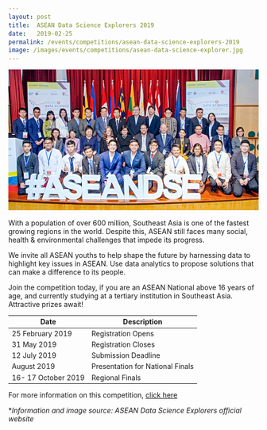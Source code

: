 ```yaml
---
layout: post
title:  ASEAN Data Science Explorers 2019
date:   2019-02-25
permalink: /events/competitions/asean-data-science-explorers-2019
image: /images/events/competitions/asean-data-science-explorer.jpg
---
```


![asean data science explorer](/images/events/competitions/asean-data-science-explorer.jpg)

With a population of over 600 million, Southeast Asia is one of the fastest growing regions in the world. Despite this, ASEAN still faces many social, health & environmental challenges that impede its progress.

We invite all ASEAN youths to help shape the future by harnessing data to highlight key issues in ASEAN. Use data analytics to propose solutions that can make a difference to its people.

Join the competition today, if you are an ASEAN National above 16 years of age, and currently studying at a tertiary institution in Southeast Asia. Attractive prizes await!

| Date  | Description |
|--------|---|
| 25 February 2019  | Registration Opens |
| 31 May 2019 | Registration Closes  |
| 12 July 2019 | Submission Deadline  |
| August 2019 | Presentation for National Finals  |
| 16- 17 October 2019 | Regional Finals  |

For more information on this competition, <a href="https://www.aseandse.org/" target="_blank">click here</a> 

**Information and image source: ASEAN Data Science Explorers official website*

